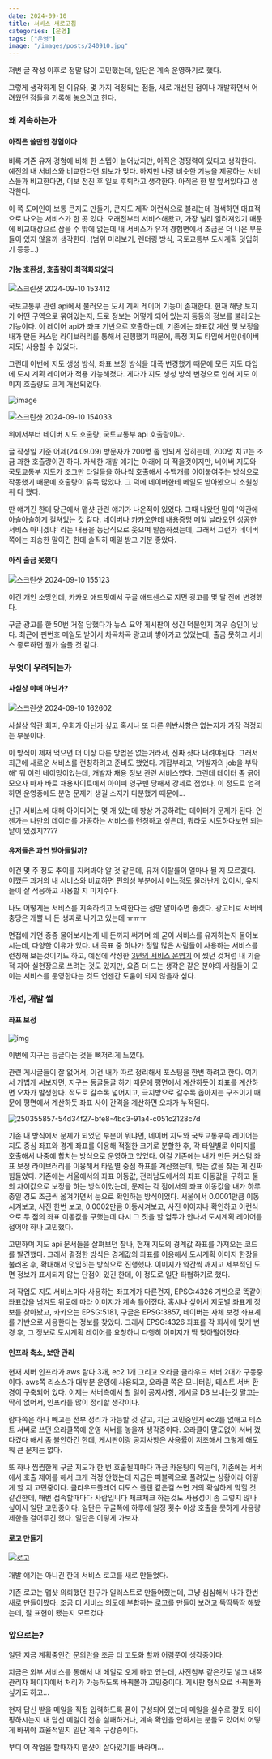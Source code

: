 ```yaml
---
date: 2024-09-10
title: 서비스 새로고침
categories: [운영]
tags: ["운영"]
image: "/images/posts/240910.jpg"
---
```



저번 글 작성 이후로 정말 많이 고민했는데, 일단은 계속 운영하기로 했다.

그렇게 생각하게 된 이유와, 몇 가지 걱정되는 점들, 새로 개선된 점이나 개발하면서 어려웠던 점들을 기록해 놓으려고 한다.

### 왜 계속하는가

#### 아직은 쓸만한 경험이다

비록 기존 유저 경험에 비해 한 스텝이 늘어났지만, 아직은 경쟁력이 있다고 생각한다.
예전의 내 서비스와 비교한다면 퇴보가 맞다.
하지만 나랑 비슷한 기능을 제공하는 서비스들과 비교한다면, 이보 전진 후 일보 후퇴라고 생각한다. 
아직은 한 발 앞서있다고 생각한다.

이 쪽 도메인이 보통 큰지도 만들기, 큰지도 제작 이런식으로 불리는데 검색하면 대표적으로 나오는 서비스가 한 곳 있다.
오래전부터 서비스해왔고, 가장 널리 알려져있기 때문에 비교대상으로 삼을 수 밖에 없는데 
내 서비스가 유저 경험면에서 조금은 더 나은 부분들이 있지 않을까 생각한다. (범위 미리보기, 렌더링 방식, 국토교통부 도시계획 덧입히기 등등...)


#### 기능 호환성, 호출량이 최적화되었다

![스크린샷 2024-09-10 153412](https://github.com/user-attachments/assets/79e91f1e-ebc5-44d4-91f4-114cbeff6bba)

국토교통부 관련 api에서 불러오는 도시 계획 레이어 기능이 존재한다.
현재 해당 토지가 어떤 구역으로 묶여있는지, 도로 정보는 어떻게 되어 있는지 등등의 정보를 불러오는 기능이다. 이 레이어 api가 좌표 기반으로 호출하는데, 기존에는 좌표값 계산 및 보정을 내가 만든 커스텀 라이브러리를 통해서 진행했기 때문에, 특정 지도 타입에서만(네이버 지도) 사용할 수 있었다.

그런데 이번에 지도 생성 방식, 좌표 보정 방식을 대폭 변경했기 때문에 모든 지도 타입에 도시 계획 레이어가 적용 가능해졌다. 게다가 지도 생성 방식 변경으로 인해 지도 이미지 호출량도 크게 개선되었다.


![image](https://github.com/user-attachments/assets/3ec003fe-1b84-4ac8-8379-0e567a421075)


![스크린샷 2024-09-10 154033](https://github.com/user-attachments/assets/53fee97f-ab5c-4709-9455-8ff9158de762)

위에서부터 네이버 지도 호출량, 국토교통부 api 호출량이다.

글 작성일 기준 어제(24.09.09) 방문자가 200명 좀 안되게 잡히는데, 200명 치고는 조금 과한 호출량이긴 하다. 자세한 개발 얘기는 아래에 더 적을것이지만, 네이버 지도와 국토교통부 지도가 조그만 타일들을 하나씩 호출해서 수백개를 이어붙여주는 방식으로 작동했기 때문에 호출량이 유독 많았다. 
그 덕에 네이버한테 메일도 받아봤으니 소원성취 다 했다.

딴 얘기긴 한데 당근에서 맵샷 관련 얘기가 나온적이 있었다. 그때 나왔던 말이 '약관에 아슬아슬하게 걸쳐있는 것 같다. 네이버나 카카오한테 내용증명 메일 날라오면 성공한 서비스 아니겠냐' 라는 내용을 농담식으로 웃으며 말씀하셨는데, 그래서 그런가 네이버 쪽에는 죄송한 말이긴 한데 솔직히 메일 받고 기분 좋았다.


#### 아직 출금 못했다

![스크린샷 2024-09-10 155123](https://github.com/user-attachments/assets/45a10838-454e-485b-baa4-970988d1c07d)

이건 개인 소망인데, 카카오 애드핏에서 구글 애드센스로 지면 광고를 몇 달 전에 변경했다. 

구글 광고를 한 50번 거절 당했다가 뉴스 요약 게시판이 생긴 덕분인지 겨우 승인이 났다. 최근에 핀번호 메일도 받아서 차곡차곡 광고비 쌓아가고 있었는데, 출금 못하고 서비스 종료하면 뭔가 슬플 것 같다.


### 무엇이 우려되는가

#### 사실상 야매 아닌가?

![스크린샷 2024-09-10 162602](https://github.com/user-attachments/assets/b7caec86-cc7a-4d60-b2d1-13667e89a759)

사실상 약관 회피, 우회가 아닌가 싶고 혹시나 또 다른 위반사항은 없는지가 가장 걱정되는 부분이다.

이 방식이 제재 먹으면 더 이상 다른 방법은 없는거라서, 진짜 샷다 내려야된다. 그래서 최근에 새로운 서비스를 런칭하려고 준비도 했었다. 
개잡부라고, '개발자의 job을 부탁해' 뭐 이런 네이밍이었는데, 개발자 채용 정보 관련 서비스였다. 
그런데 데이터 좀 긁어모으자 마자 바로 채용사이트에서 아이피 영구밴 당해서 강제로 접었다. 이 정도로 엄격하면 운영중에도 분명 문제가 생길 소지가 다분했기 때문에...

신규 서비스에 대해 아이디어는 몇 개 있는데 항상 가공하려는 데이터가 문제가 된다.
 언젠가는 나만의 데이터를 가공하는 서비스를 런칭하고 싶은데, 뭐라도 시도하다보면 되는 날이 있겠지???? 

#### 유저들은 과연 받아들일까?

이건 몇 주 정도 추이를 지켜봐야 알 것 같은데, 유저 이탈률이 얼마나 될 지 모르겠다.
어쨌든 과거의 내 서비스와 비교하면 편의성 부분에서 어느정도 물러난게 있어서, 유저들이 잘 적응하고 사용할 지 미지수다. 

나도 어떻게든 서비스를 지속하려고 노력한다는 점만 알아주면 좋겠다. 광고비로 서버비 충당은 개뿔 내 돈 생짜로 나가고 있는데 ㅠㅠㅠ

면접에 가면 종종 물어보시는게 내 돈까지 써가며 왜 굳이 서비스를 유지하는지 물어보시는데, 다양한 이유가 있다. 내 목표 중 하나가 정말 많은 사람들이 사용하는 서비스를 런칭해 보는것이기도 하고, 예전에 작성한 [3년의 서비스 운영기](https://lcw3176.github.io/posts/3%EB%85%84%EC%9D%98_%EC%84%9C%EB%B9%84%EC%8A%A4_%EC%9A%B4%EC%98%81%EA%B8%B0/)  에 썼던 것처럼 내 기술적 자아 실현장으로 쓰려는 것도 있지만, 요즘 더 드는 생각은 같은 분야의 사람들이 모이는 서비스를 운영한다는 것도 언젠간 도움이 되지 않을까 싶다. 

### 개선, 개발 썰

#### 좌표 보정

![img](https://github.com/user-attachments/assets/8632d0ae-8702-4d12-925d-f3b5cf3df28d)


이번에 지구는 둥글다는 것을 뼈저리게 느꼈다.

관련 게시글들이 잘 없어서, 이건 내가 따로 정리해서 포스팅을 한번 하려고 한다. 
여기서 가볍게 써보자면, 지구는 동글동글 하기 때문에 평면에서 계산하듯이 좌표를 계산하면 오차가 발생한다. 
적도로 갈수록 넓어지고, 극지방으로 갈수록 좁아지는 구조이기 때문에 평면에서 계산하듯 좌표 사이 간격을 계산하면 오차가 누적된다.

![250355857-54d34f27-bfe8-4bc3-91a4-c051c2128c7d](https://github.com/user-attachments/assets/56bc7534-010b-4d73-95b5-d75cf95e9855)

기존 내 방식에서 문제가 되었던 부분이 뭐냐면, 네이버 지도와 국토교통부쪽 레이어는 지도 중심 좌표와 경계 좌표를 이용해 적절한 크기로 분할한 후, 
각 타일별로 이미지를 호출해서 나중에 합치는 방식으로 운영하고 있었다.
이걸 기존에는 내가 만든 커스텀 좌표 보정 라이브러리를 이융해서 타일별 중점 좌표를 계산했는데, 맞는 값을 찾는 게 진짜 힘들었다.
기존에는 서울에서의 좌표 이동값, 전라남도에서의 좌표 이동값을 구하고 둘의 차이값으로 보정을 하는 방식이었는데, 
문제는 각 점에서의 좌표 이동값을 내가 하루종일 경도 조금씩 옮겨가면서 눈으로 확인하는 방식이었다.
서울에서 0.0001만큼 이동시켜보고, 사진 한번 보고, 0.0002만큼 이동시켜보고, 사진 이어지나 확인하고 이런식으로 두 점의 좌표 이동값을 구했는데
다시 그 짓을 할 엄두가 안나서 도시계획 레이어를 접어야 하나 고민했다.

고민하며 지도 api 문서들을 살펴보던 찰나, 현재 지도의 경계값 좌표를 가져오는 코드를 발견했다.
그래서 결정한 방식은 경계값의 좌표를 이용해서 도시계획 이미지 한장을 불러온 후, 확대해서 덧입히는 방식으로 진행했다.
이미지가 약간씩 깨지고 세부적인 도면 정보가 표시되지 않는 단점이 있긴 한데, 이 정도로 일단 타협하기로 했다.

저 작업도 지도 서비스마다 사용하는 좌표계가 다른건지, EPSG:4326 기반으로 똑같이 좌표값을 넘겨도 위도에 따라 이미지가 계속 틀어졌다.
혹시나 싶어서 지도별 좌표계 정보를 찾아봤고, 카카오는 EPSG:5181, 구글은 EPSG:3857, 네이버는 자체 보정 좌표계를 기반으로 사용한다는 정보를 찾았다.
그래서 EPSG:4326 좌표를 각 회사에 맞게 변경 후, 그 정보로 도시계획 레이어를 요청하니 다행히 이미지가 딱 맞아떨어졌다. 

#### 인프라 축소, 보안 관리

현재 서버 인프라가 aws 람다 3개, ec2 1개 그리고 오라클 클라우드 서버 2대가 구동중이다.
aws쪽 리소스가 대부분 운영에 사용되고, 오라클 쪽은 모니터링, 테스트 서버 환경이 구축되어 있다.
이제는 서버측에서 할 일이 공지사항, 게시글 DB 보내는것 말고는 딱히 없어서, 인프라를 많이 정리할 생각이다.

람다쪽은 하나 빼고는 전부 정리가 가능할 것 같고, 지금 고민중인게 ec2를 없애고 테스트 서버로 쓰던 오라클쪽에 운영 서버를 놓을까 생각중이다.
오라클이 말도없이 서버 껐다켰다 해서 좀 불안하긴 한데, 게시판이랑 공지사항은 사용률이 저조해서 그렇게 해도 뭐 큰 문제는 없다.

또 하나 찝찝한게 구글 지도가 한 번 호출될때마다 과금 카운팅이 되는데, 
기존에는 서버에서 호출 제어를 해서 크게 걱정 안했는데 지금은 퍼블릭으로 풀려있는 상황이라 어떻게 할 지 고민중이다.
클라우드플레어 디도스 플랜 같은걸 쓰면 거의 확실하게 막힐 것 같긴한데, 
매번 접속할때마다 사람입니다 체크체크 하는것도 사용성이 좀 그렇지 않나 싶어서 일단 고민중이다.
일단은 구글쪽에 하루에 일정 횟수 이상 호출을 못하게 사용량 제한을 걸어두긴 했다. 일단은 이렇게 가보자.  

#### 로고 만들기

![로고](https://avatars.githubusercontent.com/u/59993347?v=4)

개발 얘기는 아니긴 한데 서비스 로고를 새로 만들었다.

기존 로고는 맵샷 의뢰했던 친구가 일러스트로 만들어줬는데, 그냥 심심해서 내가 한번 새로 만들어봤다.
조금 더 서비스 의도에 부합하는 로고를 만들어 보려고 뚝딱뚝딱 해봤는데, 잘 표현이 됐는지 모르겄다.


### 앞으로는?

일단 지금 계획중인건 문의란을 조금 더 고도화 할까 어렴풋이 생각중이다.

지금은 외부 서비스를 통해서 내 메일로 오게 하고 있는데, 
사진첨부 같은것도 넣고 내쪽 관리자 페이지에서 처리가 가능하도록 바꿔볼까 고민중이다. 
게시판 형식으로 바꿔볼까 싶기도 하고...

현재 답신 받을 메일을 직접 입력하도록 폼이 구성되어 있는데 메일을 실수로 잘못 타이핑하시는지
내 답신 메일이 전송 실패하거나, 계속 확인을 안하시는 분들도 있어서 어떻게 바꿔야 효율적일지 일단 계속 구상중이다.

부디 이 작업을 할때까지 맵샷이 살아있기를 바라며...

